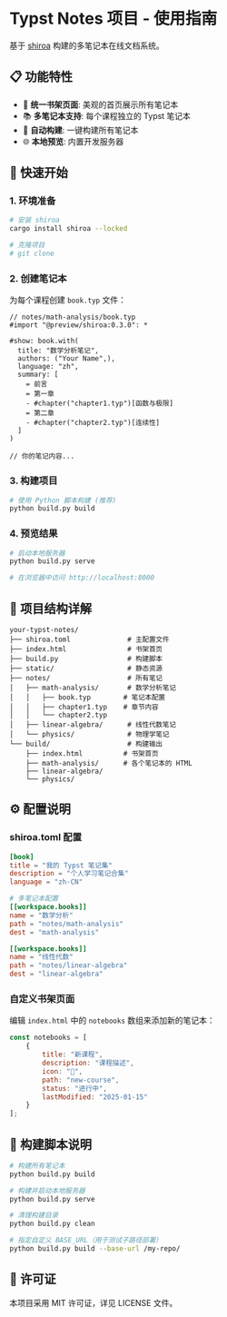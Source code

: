 # Typst Notes 项目 - 使用指南

基于 [shiroa](https://github.com/Myriad-Dreamin/shiroa) 构建的多笔记本在线文档系统。

## 📋 功能特性

- 🔗 **统一书架页面**: 美观的首页展示所有笔记本
- 📚 **多笔记本支持**: 每个课程独立的 Typst 笔记本
- 🔄 **自动构建**: 一键构建所有笔记本
- 🌐 **本地预览**: 内置开发服务器

## 🚀 快速开始

### 1. 环境准备

```bash
# 安装 shiroa
cargo install shiroa --locked

# 克隆项目
# git clone 
```


### 2. 创建笔记本

为每个课程创建 `book.typ` 文件：

```typst
// notes/math-analysis/book.typ
#import "@preview/shiroa:0.3.0": *

#show: book.with(
  title: "数学分析笔记",
  authors: ("Your Name",),
  language: "zh",
  summary: [
    = 前言
    = 第一章
    - #chapter("chapter1.typ")[函数与极限]
    = 第二章  
    - #chapter("chapter2.typ")[连续性]
  ]
)

// 你的笔记内容...
```

### 3. 构建项目

```bash
# 使用 Python 脚本构建 (推荐)
python build.py build
```

### 4. 预览结果

```bash
# 启动本地服务器
python build.py serve

# 在浏览器中访问 http://localhost:8000
```

## 📁 项目结构详解

```
your-typst-notes/
├── shiroa.toml              # 主配置文件
├── index.html               # 书架首页
├── build.py                 # 构建脚本
├── static/                  # 静态资源
├── notes/                   # 所有笔记
│   ├── math-analysis/       # 数学分析笔记
│   │   ├── book.typ        # 笔记本配置
│   │   ├── chapter1.typ    # 章节内容
│   │   └── chapter2.typ
│   ├── linear-algebra/      # 线性代数笔记
│   └── physics/             # 物理学笔记
└── build/                   # 构建输出
    ├── index.html          # 书架首页
    ├── math-analysis/      # 各个笔记本的 HTML
    ├── linear-algebra/
    └── physics/
```

## ⚙️ 配置说明

### shiroa.toml 配置

```toml
[book]
title = "我的 Typst 笔记集"
description = "个人学习笔记合集"
language = "zh-CN"

# 多笔记本配置
[[workspace.books]]
name = "数学分析"
path = "notes/math-analysis"
dest = "math-analysis"

[[workspace.books]]
name = "线性代数"
path = "notes/linear-algebra"  
dest = "linear-algebra"
```

### 自定义书架页面

编辑 `index.html` 中的 `notebooks` 数组来添加新的笔记本：

```javascript
const notebooks = [
    {
        title: "新课程",
        description: "课程描述",
        icon: "📖",
        path: "new-course",
        status: "进行中",
        lastModified: "2025-01-15"
    }
];
```


## 🔧 构建脚本说明

```bash
# 构建所有笔记本
python build.py build

# 构建并启动本地服务器
python build.py serve

# 清理构建目录
python build.py clean

# 指定自定义 BASE_URL（用于测试子路径部署）
python build.py build --base-url /my-repo/
```


## 📄 许可证

本项目采用 MIT 许可证，详见 LICENSE 文件。
